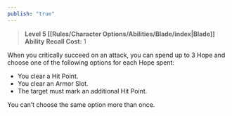 ```yaml
---
publish: "true"
---
```

> **Level 5 [[Rules/Character Options/Abilities/Blade/index|Blade]] Ability**
> **Recall Cost:** 1

When you critically succeed on an attack, you can spend up to 3 Hope and choose one of the following options for each Hope spent:

- You clear a Hit Point.
- You clear an Armor Slot.
- The target must mark an additional Hit Point.

You can’t choose the same option more than once.
